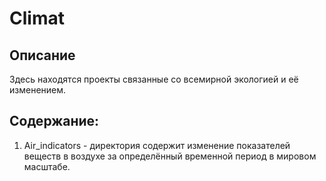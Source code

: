 # Climat

## Описание
Здесь находятся проекты связанные со всемирной экологией и её изменением.

## Содержание:
1. Air_indicators - директория содержит изменение показателей веществ в воздухе за определённый временной период в мировом масштабе.
